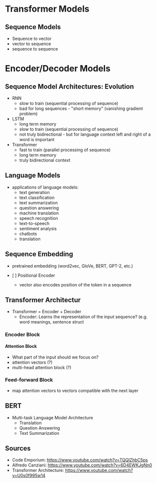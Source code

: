 
# Transformer Models

## Sequence Models

- Sequence to vector
- vector to sequence
- sequence to sequence

# Encoder/Decoder Models


## Sequence Model Architectures: Evolution

- RNN
  - slow to train (sequential processing of sequence)
  - bad for long sequences - "short memory" (vanishing gradient problem)
- LSTM
  + long term memory 
  - slow to train (sequential processing of sequence)
  - not truly bidirectional - but for language context left and right of a word is important
- Transformer
    + fast to train (parallel processing of sequence)
    + long term memory
    + truly bidirectional context


## Language Models

- applications of language models: 
  - text generation
  - text classification
  - text summarization
  - question answering
  - machine translation
  - speech recognition
  - text-to-speech
  - sentiment analysis
  - chatbots
  - translation


## Sequence Embedding


 - pretrained embedding (word2vec, GloVe, BERT, GPT-2, etc.)


- [ ] Positional Encoder
  - vector also encodes position of the token in a sequence

## Transformer Architectur

- Transformer = Encoder + Decoder
  - Encoder: Learns the representation of the input sequence? (e.g. word meanings, sentence struct

### Encoder Block

#### Attention Block

- What part of the input should we focus on?
- attention vectors (?)
- multi-head attention block (?)

### Feed-forward Block

- map attention vectors to vectors compatible with the next layer
   
## BERT

- Multi-task Language Model Architecture
  - Translation
  - Question Answering
  - Text Summarization


## Sources

- Code Emporium: https://www.youtube.com/watch?v=TQQlZhbC5ps
- Alfredo Canziani: https://www.youtube.com/watch?v=6D4EWKJgNn0
- Transformer Architecture: https://www.youtube.com/watch?v=U0s0f995w14 